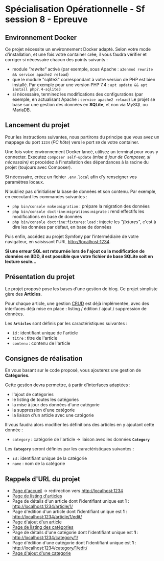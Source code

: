 Spécialisation Opérationnelle - Sf session 8 - Epreuve
==================================

## Environnement Docker ##

Ce projet nécessite un environnement Docker adapté. Selon votre mode d'installation, et une fois votre container crée, il vous faudra vérifier et corriger si nécessaire chacun des points suivants :
  * module *"rewrite"* activé (par exemple, sous Apache : `a2enmod rewrite && service apache2 reload`)
  * que le module "sqlite3" correspondant à votre version de PHP est bien installé. Par exemple pour une version PHP 7.4 : `apt update && apt install php7.4-sqlite3`
  * si nécessaire, terminez les modifications des configurations (par exemple, en actualisant Apache : `service apache2 reload`)
Le projet se base sur une gestion des données en **SQLite**, et non via MySQL ou MariaDB.


## Lancement du projet ##

Pour les instructions suivantes, nous partirons du principe que vous avez un mappage du port `1234` (*PC hôte*) vers le port `80` de votre container.

Une fois votre environnement Docker lancé, utilisez un terminal pour vous y connecter. Executez `composer self-update` *(mise à jour de Composer, si nécessaire)* et procédez à l'installation des dépendances à la racine du projet (toujours avec Composer). 

Si nécessaire, créez un fichier `.env.local` afin d'y renseigner vos paramètres locaux.

N'oubliez pas d'initialiser la base de données et son contenu. Par exemple, en executant les commandes suivantes : 
  * `php bin/console make:migration` : prépare la migration des données
  * `php bin/console doctrine:migrations:migrate` : rend effectifs les modifications en base de données
  * `php bin/console doctrine:fixtures:load` : injecte les *"fixtures"*, c'est à dire les données par défaut, en base de données

Puis enfin, accédez au projet Symfony par l'intermédiaire de votre navigateur, en saisissant l'URL [http://localhost:1234](http://localhost:1234). 

**Si une erreur SQL est retournée lors de l'ajout ou la modification de données en BDD, il est possible que votre fichier de base SQLite soit en lecture seule...**


## Présentation du projet ##

Le projet proposé pose les bases d'une gestion de blog. Ce projet simpliste gère des **Articles**.

Pour chaque article, une gestion [CRUD](https://fr.wikipedia.org/wiki/CRUD) est déjà implémentée, avec des interfaces déjà mise en place : listing / édition / ajout / suppression de données.

Les **`Articles`** sont définis par les caractéristiques suivantes :
  * `id` : identifiant unique de l'article
  * `titre` : titre de l'article
  * `contenu` : contenu de l'article


## Consignes de réalisation ##

En vous basant sur le code proposé, vous ajouterez une gestion de **Catégories**. 

Cette gestion devra permettre, à partir d'interfaces adaptées :
  * l'ajout de catégories
  * le listing de toutes les catégories
  * la mise à jour des données d'une catégorie
  * la suppression d'une catégorie
  * la liaison d'un article avec une catégorie

Il vous faudra alors modifier les définitions des articles en y ajoutant cette donnée : 
  * `category` : catégorie de l'article -> liaison avec les données **`Category`**

Les **`Category`** seront définies par les caractéristiques suivantes : 
  * `id` : identifiant unique de la catégorie
  * `name` : nom de la catégorie


## Rappels d'URL du projet ##

  * [Page d'accueil](http://localhost:1234) -> redirection vers [http://localhost:1234](http://localhost:1234/article)
  * [Page de listing d'articles](http://localhost:1234/article)
  * Page de détails d'un article dont l'identifiant unique est **1** : [http://localhost:1234/article/1/](http://localhost:1234/article/1/)
  * Page d'édition d'un article dont l'identifiant unique est **1** : [http://localhost:1234/article/1/edit/](http://localhost:1234/article/1/edit/)
  * [Page d'ajout d'un article](http://localhost:1234/article/new/)
  * [Page de listing des catégories](http://localhost:1234/category)
  * Page de détails d'une catégorie dont l'identifiant unique est **1** : [http://localhost:1234/category/1/](http://localhost:1234/category/1/)
  * Page d'édition d'une catégorie dont l'identifiant unique est **1** : [http://localhost:1234/category/1/edit/](http://localhost:1234/category/1/edit/)
  * [Page d'ajout d'une categorie](http://localhost:1234/category/new/)

